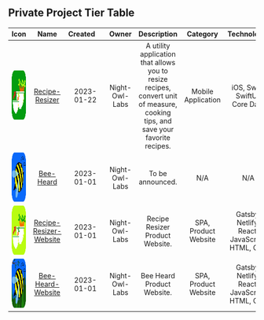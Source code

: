 ## Private Project Tier Table

| Icon | Name | Created&nbsp;&nbsp;&nbsp;&nbsp; | Owner | Description | Category | Technology&nbsp; | Tier | Order |
| :---: | :---: | :---: | :---: | :---: | :---: | :---: | :---: | :---: | 
| <a href="https://reciperesizer.com" target="_blank" class="icon-container"><img src="../docs/images/private_repos/recipe-resizer-icon.png" width="100" height="100" alt="Platinum"></a> | <a href="https://reciperesizer.com" target="_blank">Recipe-Resizer</a> | 2023-01-22 | Night-Owl-Labs | A utility application that allows you to resize recipes, convert unit of measure, cooking tips, and save your favorite recipes. | Mobile Application | iOS, Swift, SwiftUI, Core Data | Platinum | 1 | 
| <a href="https://beeheard.com" target="_blank" class="icon-container"><img src="../docs/images/private_repos/bee-heard-icon.png" width="100" height="100" alt="Platinum"></a> | <a href="https://beeheard.com" target="_blank">Bee-Heard</a> | 2023-01-01 | Night-Owl-Labs | To be announced. | N/A | N/A | Platinum | 2 | 
| <a href="https://reciperesizer.com" target="_blank" class="icon-container"><img src="../docs/images/private_repos/recipe-resizer-website-icon.png" width="100" height="100" alt="Silver"></a> | <a href="https://reciperesizer.com" target="_blank">Recipe-Resizer-Website</a> | 2023-01-01 | Night-Owl-Labs | Recipe Resizer Product Website. | SPA, Product Website | Gatsby, Netlify, React, JavaScript, HTML, CSS | Silver | 3 | 
| <a href="https://beeheard.com" target="_blank" class="icon-container"><img src="../docs/images/private_repos/bee-heard-website-icon.png" width="100" height="100" alt="Silver"></a> | <a href="https://beeheard.com" target="_blank">Bee-Heard-Website</a> | 2023-01-01 | Night-Owl-Labs | Bee Heard Product Website. | SPA, Product Website | Gatsby, Netlify, React, JavaScript, HTML, CSS | Silver | 4 | 
